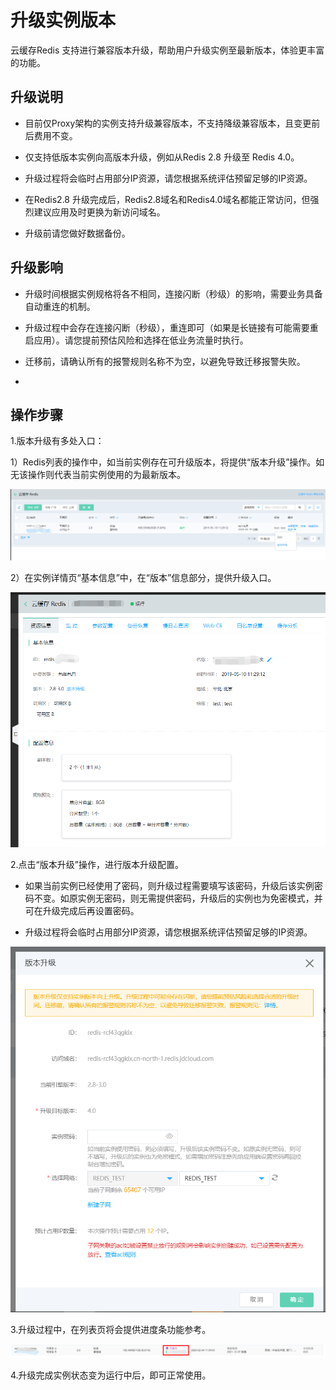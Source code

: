#  升级实例版本

云缓存Redis 支持进行兼容版本升级，帮助用户升级实例至最新版本，体验更丰富的功能。

##  升级说明

- 目前仅Proxy架构的实例支持升级兼容版本，不支持降级兼容版本，且变更前后费用不变。

- 仅支持低版本实例向高版本升级，例如从Redis 2.8 升级至 Redis 4.0。

- 升级过程将会临时占用部分IP资源，请您根据系统评估预留足够的IP资源。

- 在Redis2.8 升级完成后，Redis2.8域名和Redis4.0域名都能正常访问，但强烈建议应用及时更换为新访问域名。

- 升级前请您做好数据备份。

##  升级影响

- 升级时间根据实例规格将各不相同，连接闪断（秒级）的影响，需要业务具备自动重连的机制。

- 升级过程中会存在连接闪断（秒级），重连即可（如果是长链接有可能需要重启应用）。请您提前预估风险和选择在低业务流量时执行。

- 迁移前，请确认所有的报警规则名称不为空，以避免导致迁移报警失败。
- 

##  操作步骤

1.版本升级有多处入口：

1）Redis列表的操作中，如当前实例存在可升级版本，将提供“版本升级”操作。如无该操作则代表当前实例使用的为最新版本。

![](../../../../../image/Redis/UpgradeInstanceVersion-1.png)

2）在实例详情页“基本信息”中，在“版本”信息部分，提供升级入口。

![](../../../../../image/Redis/UpgradeInstanceVersion-2.png)


2.点击“版本升级”操作，进行版本升级配置。

- 如果当前实例已经使用了密码，则升级过程需要填写该密码，升级后该实例密码不变。如原实例无密码，则无需提供密码，升级后的实例也为免密模式，并可在升级完成后再设置密码。

- 升级过程将会临时占用部分IP资源，请您根据系统评估预留足够的IP资源。

![](../../../../../image/Redis/UpgradeInstanceVersion-3.png)

3.升级过程中，在列表页将会提供进度条功能参考。

![](../../../../../image/Redis/UpgradeInstanceVersion-4.png)

4.升级完成实例状态变为运行中后，即可正常使用。
